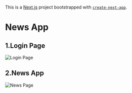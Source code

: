 This is a [Next.js](https://nextjs.org/) project bootstrapped with [`create-next-app`](https://github.com/vercel/next.js/tree/canary/packages/create-next-app).

# News App

## 1.Login Page
![Login Page](src/Assets/Images/ss1.png)

## 2.News App
![News Page](src/Assets/Images/ss2.png)